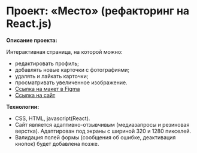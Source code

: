 # Проект: «Место» (рефакторинг на React.js)

**Описание проекта:**

Интерактивная страница, на которой можно:

- редактировать профиль;
- добавлять новые карточки с фотографиями;
- удалять и лайкать карточки;
- просматривать увеличенное изображение.
- [Ссылка на макет в Figma](https://www.figma.com/file/2cn9N9jSkmxD84oJik7xL7/JavaScript.-Sprint-4?node-id=0%3A1)
- [Ссылка на сайт](https://encors.github.io/react-mesto-auth/)

**Технологии:**

- CSS, HTML, javascript(React).
- Сайт является адаптивно-отзывчивым (медиазапросы и резиновая верстка). Адаптирован под экраны с шириной 320 и 1280 пикселей.
- Валидация полей формы (сообщения об ошибке, деактивация кнопок) будет добавлена позже.
